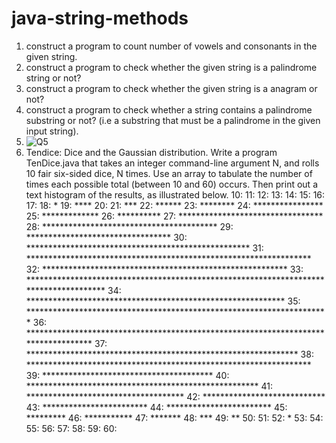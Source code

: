 # java-string-methods
1. construct a program to count number of vowels and consonants in the given string.
2. construct a program to check whether the given string is a palindrome string or not?
3. construct a program to check whether the given string is a anagram or not?
4. construct a program to check whether a string contains a palindrome substring or not? (i.e a substring that must be a palindrome in the given input string).
5. ![Q5](https://user-images.githubusercontent.com/102503584/160336461-f07b8435-0976-4bf9-9b0b-e698d0678295.jpg)
6. Tendice:
Dice and the Gaussian distribution. Write a program TenDice.java that takes an integer command-line argument N, and rolls 10 fair six-sided dice, N times. Use an array to tabulate the number of times each possible total (between 10 and 60) occurs. Then print out a text histogram of the results, as illustrated below.
10: 
11: 
12: 
13: 
14:
15: 
16: 
17: 
18: * 
19: **** 
20:
21: *** 
22: ****** 
23: ******** 
24: **************** 
25: ************* 
26: ********** 
27: ********************************* 
28: **************************************** 
29: ********************************* 
30: *************************************************** 
31: ***************************************************************** 
32: ********************************************************
33: ************************************************************************************** 
34: ***********************************************************
35: *********************************************************************
36: *********************************************************************************** 
37: ************************************************************** 
38: *****************************************************************
39: ***************************************
40: ***************************************************** 
41: ************************************
42: **************************** 
43: ************************ 
44: ************************ 
45: ********* 
46: *********** 
47: ******* 
48: *** 
49: **
50:
51: 
52: * 
53: 
54: 
55: 
56: 
57: 
58: 
59: 
60: 
